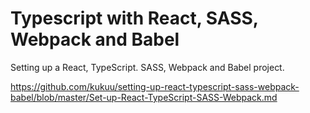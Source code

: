 # Typescript with React, SASS, Webpack and Babel
Setting up a React, TypeScript. SASS, Webpack and Babel project.

https://github.com/kukuu/setting-up-react-typescript-sass-webpack-babel/blob/master/Set-up-React-TypeScript-SASS-Webpack.md

